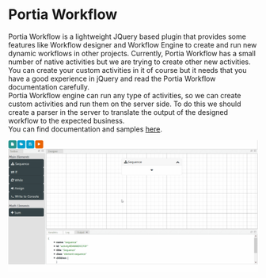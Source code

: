 # Portia Workflow

Portia Workflow is a lightweight JQuery based plugin that provides some features like Workflow designer and Workflow Engine to create and run new dynamic workflows in other projects. Currently, Portia Workflow has a small number of native activities but we are trying to create other new activities. You can create your custom activities in it of course but it needs that you have a good experience in jQuery and read the Portia Workflow documentation carefully.  
Portia Workflow engine can run any type of activities, so we can create custom activities and run them on the server side. To do this we should create a parser in the server to translate the output of the designed workflow to the expected business.  
You can find documentation and samples [here](https://aminesmaeily.github.io/portia.workflow/).  

![Alt Text](https://raw.githubusercontent.com/AminEsmaeily/portia.workflow/master/docs/files/gif001.gif)